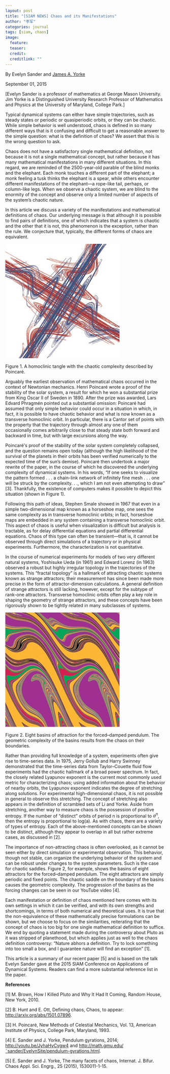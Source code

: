 ```yaml
---
layout: post
title: "[SIAM NEWS] Chaos and its Manifestations"
author: "李军"
categories: journal
tags: [siam, chaos]
image:
  feature: 
  teaser: 
  credit: 
  creditlink: ""
---
```


By Evelyn Sander and <u>James A. Yorke</u>

September 01, 2015

[Evelyn Sander is a professor of mathematics at George Mason University. Jim Yorke is a Distinguished University Research Professor of Mathematics and Physics at the University of Maryland, College Park.]

Typical dynamical systems can either have simple trajectories, such as steady states or periodic or quasiperiodic orbits, or they can be chaotic. While simple behavior is well understood, chaos is defined in so many different ways that is it confusing and difficult to get a reasonable answer to the simple question: what is the definition of chaos? We assert that this is the wrong question to ask.

Chaos does not have a satisfactory single mathematical definition, not because it is not a single mathematical concept, but rather because it has many mathematical manifestations in many different situations. In this regard, we are reminded of the 2500-year-old parable of the blind monks and the elephant. Each monk touches a different part of the elephant; a monk feeling a tusk thinks the elephant is a spear, while others encounter different manifestations of the elephant—a rope-like tail, perhaps, or column-like legs. When we observe a chaotic system, we are blind to the enormity of the concept and observe only a limited number of aspects of the system’s chaotic nature.

In this article we discuss a variety of the manifestations and mathematical definitions of chaos. Our underlying message is that although it is possible to find pairs of definitions, one of which indicates that a system is chaotic and the other that it is not, this phenomenon is the exception, rather than the rule. We conjecture that, typically, the different forms of chaos are equivalent.

![image](https://github.com/brucejunlee/brucejunlee.github.io/raw/master/assets/img/siam-chaos-1.jpg)

Figure 1. A homoclinic tangle with the chaotic complexity described by Poincaré.

Arguably the earliest observation of mathematical chaos occurred in the context of Newtonian mechanics. Henri Poincaré wrote a proof of the stability of the solar system, a result for which he won a substantial prize from King Oscar II of Sweden in 1890. After the prize was awarded, Lars Edvard Phragmén pointed out a substantial omission: Poincaré had assumed that only simple behavior could occur in a situation in which, in fact, it is possible to have chaotic behavior and what is now known as a transverse homoclinic orbit. In particular, there is a Cantor set of points with the property that the trajectory through almost any one of them occasionally comes arbitrarily close to that steady state both forward and backward in time, but with large excursions along the way.

Poincaré's proof of the stability of the solar system completely collapsed, and the question remains open today (although the high likelihood of the survival of the planets in their orbits has been verified numerically to the expected time of the sun’s demise). Poincaré then undertook a major rewrite of the paper, in the course of which he discovered the underlying complexity of dynamical systems. In his words, “If one seeks to visualize the pattern formed . . . a chain-link network of infinitely fine mesh . . . one will be struck by the complexity. . ., which I am not even attempting to draw” [3]. Thankfully, the existence of computers makes it possible to depict this situation (shown in Figure 1).

Following this path of ideas, Stephen Smale showed in 1967 that even in a simple two-dimensional map known as a horseshoe map, one sees the same complexity as in transverse homoclinic orbits; in fact, horseshoe maps are embedded in any system containing a transverse homoclinic orbit. This aspect of chaos is useful when visualization is difficult but analysis is tractable, as for delay differential equations and partial differential equations. Chaos of this type can often be transient—that is, it cannot be observed through direct simulations of a trajectory or in physical experiments. Furthermore, the characterization is not quantitative.

In the course of numerical experiments for models of two very different natural systems, Yoshisuke Ueda (in 1961) and Edward Lorenz (in 1963) observed a robust but highly irregular topology in the trajectories of the systems. This “fractal topology” is a hallmark of attracting chaotic systems known as strange attractors; their measurement has since been made more precise in the form of attractor-dimension calculations. A general definition of strange attractors is still lacking, however, except for the subtype of rank-one attractors. Transverse homoclinic orbits often play a key role in shaping the geometry of strange attractors, and these concepts have been rigorously shown to be tightly related in many subclasses of systems.

![image](https://github.com/brucejunlee/brucejunlee.github.io/raw/master/assets/img/siam-chaos-2.jpg)

Figure 2. Eight basins of attraction for the forced–damped pendulum. The geometric complexity of the basins results from the chaos on their boundaries.

Rather than providing full knowledge of a system, experiments often give rise to time-series data. In 1975, Jerry Gollub and Harry Swinney demonstrated that the time-series data from Taylor–Couette fluid flow experiments had the chaotic hallmark of a broad power spectrum. In fact, the closely related Lyapunov exponent is the current most commonly used metric for characterizing chaos; using added information about the behavior of nearby orbits, the Lyapunov exponent indicates the degree of stretching along solutions. For experimental high-dimensional chaos, it is not possible in general to observe this stretching. The concept of stretching also appears in the definition of scrambled sets of Li and Yorke. Aside from stretching, another way to measure chaos is the possession of positive entropy. If the number of “distinct” orbits of period n is proportional to $a^n$, then the entropy is proportional to log(a). As with chaos, there are a variety of types of entropy. Each of the above-mentioned concepts can be shown to be distinct, although they appear to overlap in all but rather extreme cases, as discussed in [2].

The importance of non-attracting chaos is often overlooked, as it cannot be seen either by direct simulation or experimental observation. This behavior, though not stable, can organize the underlying behavior of the system and can be robust under changes to the system parameters. Such is the case for chaotic saddles. Figure 2, for example, shows the basins of eight attractors for the forced–damped pendulum. The eight attractors are simply periodic and fixed points. The chaotic saddle on the boundary of the basins causes the geometric complexity. The progression of the basins as the forcing changes can be seen in our YouTube video [4]. 

Each manifestation or definition of chaos mentioned here comes with its own settings in which it can be verified, and with its own strengths and shortcomings, in terms of both numerical and theoretical uses. It is true that the non-equivalence of these mathematically precise formulations can be shown, but we choose to focus on the similarities, reiterating that the concept of chaos is too big for one single mathematical definition to suffice. We end by quoting a statement made during the controversy about Pluto as it was stripped of planethood, but which applies just as well to the chaos definition controversy: “Nature abhors a definition. Try to lock something into too small a box, and I guarantee nature will find an exception” [1]. 

This article is a summary of our recent paper [5] and is based on the talk Evelyn Sander gave at the 2015 SIAM Conference on Applications of Dynamical Systems. Readers can find a more substantial reference list in the paper. 

**References**

[1] M. Brown, How I Killed Pluto and Why It Had It Coming, Random House, New York, 2010.

[2] B. Hunt and E. Ott, Defining chaos, Chaos, to appear: http://arxiv.org/abs/1501.07896. 

[3] H. Poincaré, New Methods of Celestial Mechanics, Vol. 13, American Institute of Physics, College Park, Maryland, 1993.

[4] E. Sander and J. Yorke, Pendulum gyrations, 2014; http://youtu.be/JyhaHyCvgw4 and http://math.gmu.edu/˜sander/EvelynSite/pendulum-gyrations.html.

[5] E. Sander and J. Yorke, The many facets of chaos, Internat. J. Bifur. Chaos Appl. Sci. Engrg., 25 (2015), 1530011-1-15. 